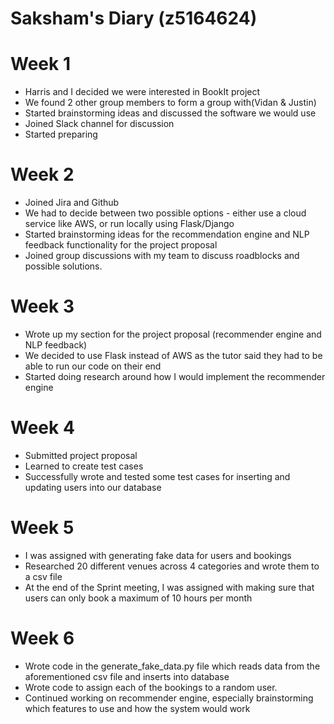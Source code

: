 # Saksham's Diary (z5164624)

# Week 1
- Harris and I decided we were interested in BookIt project
- We found 2 other group members to form a group with(Vidan & Justin)
- Started brainstorming ideas and discussed the software we would use
- Joined Slack channel for discussion 
- Started preparing 

# Week 2
- Joined Jira and Github
- We had to decide between two possible options - either use a cloud service like AWS, or run locally using Flask/Django
- Started brainstorming ideas for the recommendation engine and NLP feedback functionality for the project proposal 
- Joined group discussions with my team to discuss roadblocks and possible solutions. 

# Week 3
- Wrote up my section for the project proposal (recommender engine and NLP feedback) 
- We decided to use Flask instead of AWS as the tutor said they had to be able to run our code on their end  
- Started doing research around how I would implement the recommender engine 

# Week 4
- Submitted project proposal 
- Learned to create test cases
- Successfully wrote and tested some test cases for inserting and updating users into our database

# Week 5
- I was assigned with generating fake data for users and bookings 
- Researched 20 different venues across 4 categories and wrote them to a csv file 
- At the end of the Sprint meeting, I was assigned with making sure that users can only book a maximum of 10 hours per month

# Week 6
- Wrote code in the generate_fake_data.py file which reads data from the aforementioned csv file and inserts into database
- Wrote code to assign each of the bookings to a random user. 
- Continued working on recommender engine, especially brainstorming which features to use and how the system would work